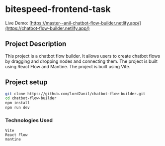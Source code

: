 # bitespeed-frontend-task
Live Demo: [https://master--anil-chatbot-flow-builder.netlify.app/](https://chatbot-flow-builder.netlify.app/)



## Project Description
This project is a chatbot flow builder. It allows users to create chatbot flows by dragging and dropping nodes and connecting them. The project is built using React Flow and Mantine. The project is built using Vite.

## Project setup
``` bash
git clone https://github.com/lord2anil/chatbot-flow-builder.git
cd chatbot-flow-builder
npm install
npm run dev
```

### Technologies Used
```
Vite
React Flow
mantine
```
